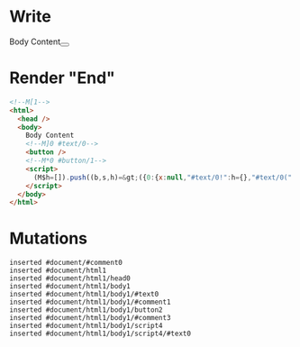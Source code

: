 # Write
  <!M[1>Body Content<!M]0 #text/0><button></button><!M*0 #button/1><script>(M$h=[]).push((b,s,h)=>({0:{x:null,"#text/0!":h={},"#text/0(":null},1:h}),[0,"packages/translator/src/__tests__/fixtures/dynamic-tag-sometimes-null/template.marko_0_x",])</script>


# Render "End"
```html
<!--M[1-->
<html>
  <head />
  <body>
    Body Content
    <!--M]0 #text/0-->
    <button />
    <!--M*0 #button/1-->
    <script>
      (M$h=[]).push((b,s,h)=&gt;({0:{x:null,"#text/0!":h={},"#text/0(":null},1:h}),[0,"packages/translator/src/__tests__/fixtures/dynamic-tag-sometimes-null/template.marko_0_x",])
    </script>
  </body>
</html>
```

# Mutations
```
inserted #document/#comment0
inserted #document/html1
inserted #document/html1/head0
inserted #document/html1/body1
inserted #document/html1/body1/#text0
inserted #document/html1/body1/#comment1
inserted #document/html1/body1/button2
inserted #document/html1/body1/#comment3
inserted #document/html1/body1/script4
inserted #document/html1/body1/script4/#text0
```